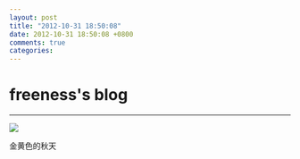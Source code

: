 ```yaml
---
layout: post
title: "2012-10-31 18:50:08"
date: 2012-10-31 18:50:08 +0800
comments: true
categories: 
---
```


# freeness's blog

----------

![](http://okqmqrbgo.bkt.clouddn.com/201210311850081.jpg)

>
金黄色的秋天